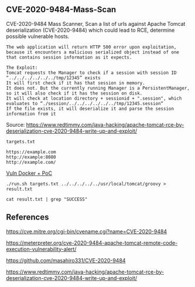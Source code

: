 ## CVE-2020-9484-Mass-Scan
CVE-2020-9484 Mass Scanner, Scan a list of urls against Apache Tomcat deserialization (CVE-2020-9484) which could lead to RCE, determine possible vulnerable hosts.


```
The web application will return HTTP 500 error upon exploitation, because it encounters a malicious serialized object instead of one that contains session information as it expects.
```


```
The Exploit:
Tomcat requests the Manager to check if a session with session ID “../../../../../../tmp/12345” exists
It will first check if it has that session in memory.
It does not. But the currently running Manager is a PersistentManager, so it will also check if it has the session on disk.
It will check at location directory + sessionid + ".session", which evaluates to “./session/../../../../../../tmp/12345.session“
If the file exists, it will deserialize it and parse the session information from it
```


Source: https://www.redtimmy.com/java-hacking/apache-tomcat-rce-by-deserialization-cve-2020-9484-write-up-and-exploit/ 


```targets.txt```

```
https://example.com
http://example:8080
http://example.com/

```

[Vuln Docker + PoC](https://github.com/masahiro331/CVE-2020-9484)

```./run.sh targets.txt ../../../../../usr/local/tomcat/groovy > result.txt ```

```cat result.txt | grep "SUCCESS"```



## References 
https://cve.mitre.org/cgi-bin/cvename.cgi?name=CVE-2020-9484

https://meterpreter.org/cve-2020-9484-apache-tomcat-remote-code-execution-vulnerability-alert/

https://github.com/masahiro331/CVE-2020-9484

https://www.redtimmy.com/java-hacking/apache-tomcat-rce-by-deserialization-cve-2020-9484-write-up-and-exploit/



